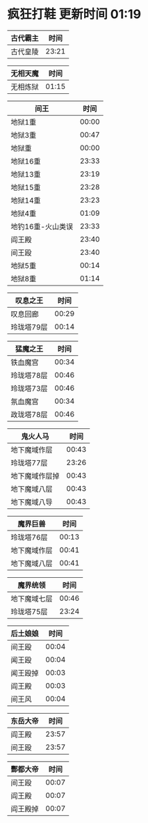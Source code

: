# 疯狂打鞋 更新时间 01:19

| 古代霸主   | 时间    |
|--------|-------|
| 古代皇陵 | 23:21 |

| 无相天魔   | 时间    |
|--------|-------|
| 无相炼狱 | 01:15 |

| 间王   | 时间    |
|--------|-------|
| 地狱1重 | 00:00 |
| 地狱3重 | 00:47 |
| 地狱重 | 00:00 |
| 地狱16重 | 23:33 |
| 地狱13重 | 23:19 |
| 地狱15重 | 23:28 |
| 地狱14重 | 23:23 |
| 地狱4重 | 01:09 |
| 地钓16重-火山类误 | 23:33 |
| 阎王殿 | 23:40 |
| 间王殴 | 23:40 |
| 地狱5重 | 00:14 |
| 地狱8重 | 01:14 |

| 叹息之王   | 时间    |
|--------|-------|
| 叹息回廊 | 00:29 |
| 玲珑塔79层 | 00:14 |

| 猛魔之王   | 时间    |
|--------|-------|
| 铁血魔宫 | 00:34 |
| 玲珑塔78层 | 00:46 |
| 玲珑塔73层 | 00:46 |
| 氛血魔宫 | 00:34 |
| 政珑塔78层 | 00:46 |

| 鬼火人马   | 时间    |
|--------|-------|
| 地下魔域作层 | 00:43 |
| 玲珑塔77层 | 23:26 |
| 地下魔域作层掉 | 00:43 |
| 地下魔域八层 | 00:43 |
| 地下魔域八导 | 00:43 |

| 魔界巨兽   | 时间    |
|--------|-------|
| 玲珑塔76层 | 00:13 |
| 地下魔域作层 | 00:41 |
| 地下魔域八层 | 00:41 |

| 魔界统领   | 时间    |
|--------|-------|
| 地下魔域七层 | 00:46 |
| 玲珑塔75层 | 23:24 |

| 后土娘娘   | 时间    |
|--------|-------|
| 间王殴 | 00:04 |
| 闻王殴 | 00:04 |
| 闻王殴掉 | 00:03 |
| 阎王殿 | 00:03 |
| 间王风 | 00:04 |

| 东岳大帝   | 时间    |
|--------|-------|
| 阎王殿 | 23:57 |
| 间王殴 | 23:57 |

| 酆都大帝   | 时间    |
|--------|-------|
| 间王殴 | 00:07 |
| 阎王殿 | 00:07 |
| 阎王殿掉 | 00:07 |